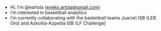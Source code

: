 -  Hi, I’m @eartola (eneko.artola@gmail.com)
-  I’m interested in basketball analytics
-  I’m currently collaborating with the basketball teams Juaristi ISB (LEB Oro) and Azkoitia-Azpeitia ISB (LF Challenge)

<!---
eartola/eartola is a ✨ special ✨ repository because its `README.md` (this file) appears on your GitHub profile.
You can click the Preview link to take a look at your changes.
--->
